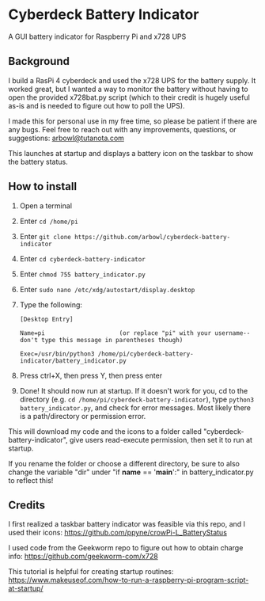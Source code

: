 # Cyberdeck Battery Indicator
A GUI battery indicator for Raspberry Pi and x728 UPS

## Background
I build a RasPi 4 cyberdeck and used the x728 UPS for the battery supply. It worked great, but I wanted a way to monitor the battery without having to open the provided x728bat.py script (which to their credit is hugely useful as-is and is needed to figure out how to poll the UPS).

I made this for personal use in my free time, so please be patient if there are any bugs. Feel free to reach out with any improvements, questions, or suggestions: arbowl@tutanota.com

This launches at startup and displays a battery icon on the taskbar to show the battery status. 

## How to install
1. Open a terminal
2. Enter `cd /home/pi`
3. Enter `git clone https://github.com/arbowl/cyberdeck-battery-indicator`
4. Enter `cd cyberdeck-battery-indicator`
5. Enter `chmod 755 battery_indicator.py`
6. Enter `sudo nano /etc/xdg/autostart/display.desktop`
7. Type the following:

       [Desktop Entry]
       
       Name=pi                     (or replace "pi" with your username--don't type this message in parentheses though)
       
       Exec=/usr/bin/python3 /home/pi/cyberdeck-battery-indicator/battery_indicator.py
       
8. Press ctrl+X, then press Y, then press enter
9. Done! It should now run at startup. If it doesn't work for you, cd to the directory (e.g. `cd /home/pi/cyberdeck-battery-indicator`), type `python3 battery_indicator.py`, and check for error messages. Most likely there is a path/directory or permission error.

This will download my code and the icons to a folder called "cyberdeck-battery-indicator", give users read-execute permission, then set it to run at startup.

If you rename the folder or choose a different directory, be sure to also change the variable "dir" under "if __name__ == '__main__':" in battery_indicator.py to reflect this!

## Credits
I first realized a taskbar battery indicator was feasible via this repo, and I used their icons: https://github.com/ppyne/crowPi-L_BatteryStatus

I used code from the Geekworm repo to figure out how to obtain charge info: https://github.com/geekworm-com/x728

This tutorial is helpful for creating startup routines: https://www.makeuseof.com/how-to-run-a-raspberry-pi-program-script-at-startup/
